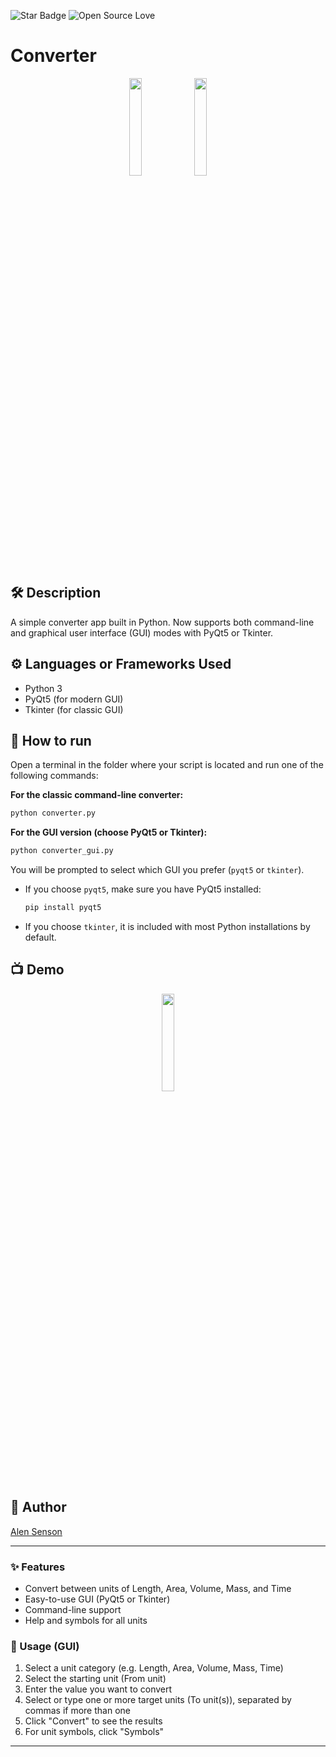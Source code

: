 <!--Please do not remove this part-->
![Star Badge](https://img.shields.io/static/v1?label=%F0%9F%8C%9F&message=If%20Useful&style=style=flat&color=BC4E99)
![Open Source Love](https://badges.frapsoft.com/os/v1/open-source.svg?v=103)

# Converter

<p align="center">
<img src="https://github.com/AlenSenson/python-mini-project/blob/main/Converter/images.png" width=20% height=20%>
<img src="" width=20% height=20%>


## 🛠️ Description
A simple converter app built in Python. Now supports both command-line and graphical user interface (GUI) modes with PyQt5 or Tkinter.

## ⚙️ Languages or Frameworks Used
- Python 3
- PyQt5 (for modern GUI)
- Tkinter (for classic GUI)

## 🌟 How to run
Open a terminal in the folder where your script is located and run one of the following commands:

**For the classic command-line converter:**
```sh
python converter.py
```

**For the GUI version (choose PyQt5 or Tkinter):**
```sh
python converter_gui.py
```
You will be prompted to select which GUI you prefer (`pyqt5` or `tkinter`).

- If you choose `pyqt5`, make sure you have PyQt5 installed:
  ```sh
  pip install pyqt5
  ```
- If you choose `tkinter`, it is included with most Python installations by default.

## 📺 Demo
<p align="center">
<img src="https://github.com/programmer632/python-mini-project/blob/main/Converter/How%20to%20use%20unit%20converter%20GUI.gif" width=20% height=20%>

## 🤖 Author
[Alen Senson](https://github.com/AlenSenson)

---

### ✨ Features
- Convert between units of Length, Area, Volume, Mass, and Time
- Easy-to-use GUI (PyQt5 or Tkinter)
- Command-line support
- Help and symbols for all units

### 📝 Usage (GUI)
1. Select a unit category (e.g. Length, Area, Volume, Mass, Time)
2. Select the starting unit (From unit)
3. Enter the value you want to convert
4. Select or type one or more target units (To unit(s)), separated by commas if more than one
5. Click "Convert" to see the results
6. For unit symbols, click "Symbols"

---
